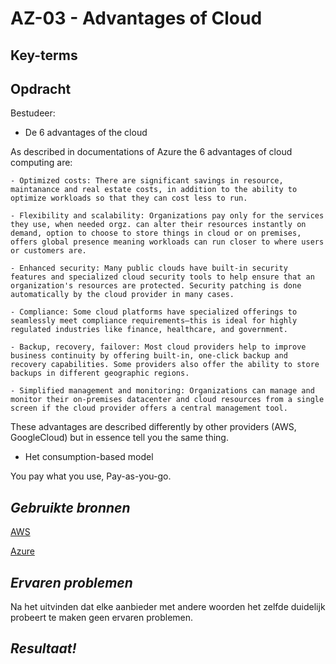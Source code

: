 **AZ-03 - Advantages of Cloud**
===
**Key-terms**
---


**Opdracht**
---
Bestudeer:

- De 6 advantages of the cloud

As described in documentations of Azure the 6 advantages of cloud computing are:

    - Optimized costs: There are significant savings in resource, maintanance and real estate costs, in addition to the ability to optimize workloads so that they can cost less to run.

    - Flexibility and scalability: Organizations pay only for the services they use, when needed orgz. can alter their resources instantly on demand, option to choose to store things in cloud or on premises, offers global presence meaning workloads can run closer to where users or customers are.

    - Enhanced security: Many public clouds have built-in security features and specialized cloud security tools to help ensure that an organization's resources are protected. Security patching is done automatically by the cloud provider in many cases.

    - Compliance: Some cloud platforms have specialized offerings to seamlessly meet compliance requirements—this is ideal for highly regulated industries like finance, healthcare, and government.

    - Backup, recovery, failover: Most cloud providers help to improve business continuity by offering built-in, one-click backup and recovery capabilities. Some providers also offer the ability to store backups in different geographic regions.

    - Simplified management and monitoring: Organizations can manage and monitor their on-premises datacenter and cloud resources from a single screen if the cloud provider offers a central management tool.

These advantages are described differently by other providers (AWS, GoogleCloud) but in essence tell you the same thing.

- Het consumption-based model

You pay what you use, Pay-as-you-go. 

*Gebruikte bronnen*
---

[AWS](https://docs.aws.amazon.com/whitepapers/latest/aws-overview/six-advantages-of-cloud-computing.html)

[Azure](https://azure.microsoft.com/en-us/resources/cloud-computing-dictionary/benefits-of-cloud-migration/#benefits)

*Ervaren problemen*
---
Na het uitvinden dat elke aanbieder met andere woorden het zelfde duidelijk probeert te maken geen ervaren problemen.

*Resultaat!*
---

